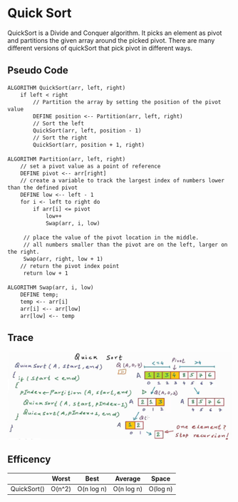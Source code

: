  # Quick Sort
 QuickSort is a Divide and Conquer algorithm. It picks an element as pivot and partitions the given array around the picked pivot. There are many different versions of quickSort that pick pivot in different ways. 

 ## Pseudo Code
```
ALGORITHM QuickSort(arr, left, right)
    if left < right
        // Partition the array by setting the position of the pivot value
        DEFINE position <-- Partition(arr, left, right)
        // Sort the left
        QuickSort(arr, left, position - 1)
        // Sort the right
        QuickSort(arr, position + 1, right)

ALGORITHM Partition(arr, left, right)
    // set a pivot value as a point of reference
    DEFINE pivot <-- arr[right]
    // create a variable to track the largest index of numbers lower than the defined pivot
    DEFINE low <-- left - 1
    for i <- left to right do
        if arr[i] <= pivot
            low++
            Swap(arr, i, low)

     // place the value of the pivot location in the middle.
     // all numbers smaller than the pivot are on the left, larger on the right.
     Swap(arr, right, low + 1)
    // return the pivot index point
     return low + 1

ALGORITHM Swap(arr, i, low)
    DEFINE temp;
    temp <-- arr[i]
    arr[i] <-- arr[low]
    arr[low] <-- temp
```
## Trace
![](./img/QST.png)

## Efficency
|  | Worst | Best | Average | Space |
|:-|:-:|:-:|:-:|:-:|
| QuickSort() | O(n^2) | O(n log n) | O(n log n) | O(log n) |
